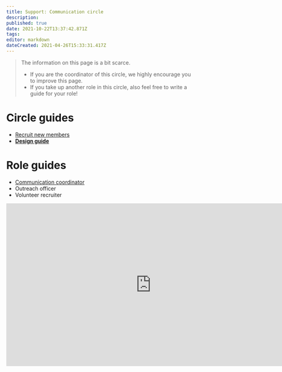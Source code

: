 ```yaml
---
title: Support: Communication circle
description: 
published: true
date: 2021-10-22T13:37:42.871Z
tags: 
editor: markdown
dateCreated: 2021-04-26T15:33:31.417Z
---
```


> The information on this page is a bit scarce.
> 
> -   If you are the coordinator of this circle, we highly encourage you to improve this page.
> -   If you take up another role in this circle, also feel free to write a guide for your role!

# Circle guides

-   [Recruit new members](/en/support/communication/recruit)
-   [**Design guide**](design-guide)

# Role guides

-   [Communication coordinator](/en/support/core/communications-coordinator)
-   Outreach officer
-   Volunteer recruiter

<iframe width="768" height="432" src="https://miro.com/app/embed/o9J_lpRWET8=/?pres=1&frameId=3074457366206672200" frameBorder="0" scrolling="no" allowFullScreen></iframe>